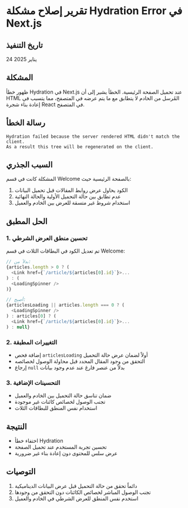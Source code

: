 # تقرير إصلاح مشكلة Hydration Error في Next.js

## تاريخ التنفيذ
24 يناير 2025

## المشكلة
ظهور خطأ Hydration في Next.js عند تحميل الصفحة الرئيسية. الخطأ يشير إلى أن HTML المُرسل من الخادم لا يتطابق مع ما يتم عرضه في المتصفح، مما يتسبب في إعادة بناء شجرة React في المتصفح.

## رسالة الخطأ
```
Hydration failed because the server rendered HTML didn't match the client. 
As a result this tree will be regenerated on the client.
```

## السبب الجذري
المشكلة كانت في قسم Welcome بالصفحة الرئيسية حيث:
1. الكود يحاول عرض روابط المقالات قبل تحميل البيانات
2. عدم تطابق بين حالة التحميل الأولية والحالة النهائية
3. استخدام شروط غير متسقة للعرض بين الخادم والعميل

## الحل المطبق

### 1. تحسين منطق العرض الشرطي
تم تعديل الكود في البطاقات الثلاث في قسم Welcome:

```javascript
// بدلاً من:
{articles.length > 0 ? (
  <Link href={`/article/${articles[0].id}`}>...
) : (
  <LoadingSpinner />
)}

// أصبح:
{articlesLoading || articles.length === 0 ? (
  <LoadingSpinner />
) : articles[0] ? (
  <Link href={`/article/${articles[0].id}`}>...
) : null}
```

### 2. التغييرات المطبقة
- إضافة فحص `articlesLoading` أولاً لضمان عرض حالة التحميل
- التحقق من وجود المقال المحدد قبل محاولة الوصول لخصائصه
- إرجاع `null` بدلاً من عنصر فارغ عند عدم وجود بيانات

### 3. التحسينات الإضافية
- ضمان تناسق حالة التحميل بين الخادم والعميل
- تجنب الوصول لخصائص كائنات غير موجودة
- استخدام نفس المنطق للبطاقات الثلاث

## النتيجة
- اختفاء خطأ Hydration
- تحسين تجربة المستخدم عند تحميل الصفحة
- عرض سلس للمحتوى دون إعادة بناء غير ضرورية

## التوصيات
1. دائماً تحقق من حالة التحميل قبل عرض البيانات الديناميكية
2. تجنب الوصول المباشر لخصائص الكائنات دون التحقق من وجودها
3. استخدم نفس المنطق للعرض الشرطي في الخادم والعميل 
